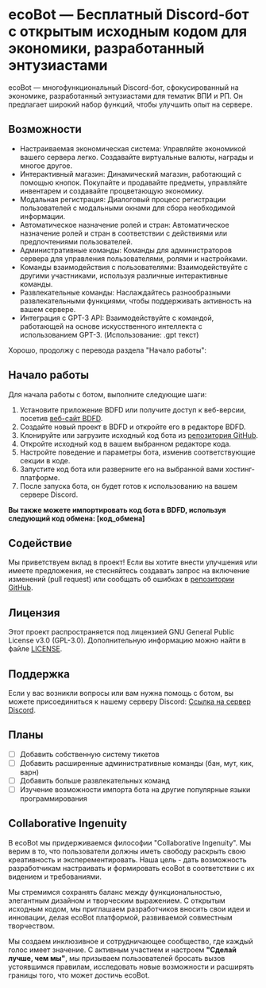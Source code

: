 # ecoBot — Бесплатный Discord-бот с открытым исходным кодом для экономики, разработанный энтузиастами

ecoBot — многофункциональный Discord-бот, сфокусированный на экономике, разработанный энтузиастами для тематик ВПИ и РП. Он предлагает широкий набор функций, чтобы улучшить опыт на сервере.

## Возможности

- Настраиваемая экономическая система: Управляйте экономикой вашего сервера легко. Создавайте виртуальные валюты, награды и многое другое.
- Интерактивный магазин: Динамический магазин, работающий с помощью кнопок. Покупайте и продавайте предметы, управляйте инвентарем и создавайте процветающую экономику.
- Модальная регистрация: Диалоговый процесс регистрации пользователей с модальными окнами для сбора необходимой информации.
- Автоматическое назначение ролей и стран: Автоматическое назначение ролей и стран в соответствии с действиями или предпочтениями пользователей.
- Административные команды: Команды для администраторов сервера для управления пользователями, ролями и настройками.
- Команды взаимодействия с пользователями: Взаимодействуйте с другими участниками, используя различные интерактивные команды.
- Развлекательные команды: Наслаждайтесь разнообразными развлекательными функциями, чтобы поддерживать активность на вашем сервере.
- Интеграция с GPT-3 API: Взаимодействуйте с командой, работающей на основе искусственного интеллекта с использованием GPT-3. (Использование: .gpt текст)

Хорошо, продолжу с перевода раздела "Начало работы":

## Начало работы

Для начала работы с ботом, выполните следующие шаги:

1. Установите приложение BDFD или получите доступ к веб-версии, посетив [веб-сайт BDFD](https://botdesignerdiscord.com/).
2. Создайте новый проект в BDFD и откройте его в редакторе BDFD.
3. Клонируйте или загрузите исходный код бота из [репозитория GitHub](https://github.com/rastfimov/ecobot).
4. Откройте исходный код в вашем выбранном редакторе кода.
5. Настройте поведение и параметры бота, изменив соответствующие секции в коде.
6. Запустите код бота или разверните его на выбранной вами хостинг-платформе.
7. После запуска бота, он будет готов к использованию на вашем сервере Discord.

**Вы также можете импортировать код бота в BDFD, используя следующий код обмена: [код_обмена]**

## Содействие

Мы приветствуем вклад в проект! Если вы хотите внести улучшения или имеете предложения, не стесняйтесь создавать запрос на включение изменений (pull request) или сообщать об ошибках в [репозитории GitHub](https://github.com/rastfimov/ecobot).

## Лицензия

Этот проект распространяется под лицензией GNU General Public License v3.0 (GPL-3.0). Дополнительную информацию можно найти в файле [LICENSE](LICENSE).

## Поддержка

Если у вас возникли вопросы или вам нужна помощь с ботом, вы можете присоединиться к нашему серверу Discord: [Ссылка на сервер Discord](https://discord.gg/c2qXRjBzYf).

## Планы

- [ ] Добавить собственную систему тикетов
- [ ] Добавить расширенные административные команды (бан, мут, кик, варн)
- [ ] Добавить больше развлекательных команд
- [ ] Изучение возможности импорта бота на другие популярные языки программирования

## Collaborative Ingenuity

В ecoBot мы придерживаемся философии "Collaborative Ingenuity". Мы верим в то, что пользователи должны иметь свободу раскрыть свою креативность и эксперементировать. Наша цель - дать возможность разработчикам настраивать и формировать ecoBot в соответствии с их видением и требованиями.

Мы стремимся сохранять баланс между функциональностью, элегантным дизайном и творческим выражением. С открытым исходным кодом, мы приглашаем разработчиков вносить свои идеи и инновации, делая ecoBot платформой, развиваемой совместным творчеством.

Мы создаем инклюзивное и сотрудничающее сообщество, где каждый голос имеет значение. С активным участием и настроем **"Сделай лучше, чем мы"**, мы призываем пользователей бросать вызов устоявшимся правилам, исследовать новые возможности и расширять границы того, что может достичь ecoBot.

